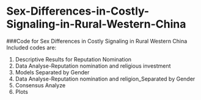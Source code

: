 # Sex-Differences-in-Costly-Signaling-in-Rural-Western-China

###Code for Sex Differences in Costly Signaling in Rural Western China
Included codes are: 
1. Descriptive Results for Reputation Nomination
2. Data Analyse-Reputation nomination and religious investment
3. Models Separated by Gender
4. Data Analyse-Reputation nomination and religion_Separated by Gender
5. Consensus Analyze
6. Plots
